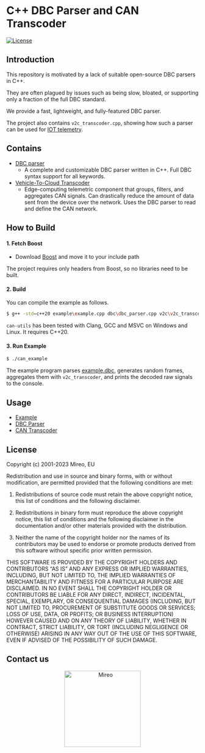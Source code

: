 C++ DBC Parser and CAN Transcoder
=================================
[![License](https://img.shields.io/badge/license-BSD-blue.svg)](LICENSE)

Introduction
------------

This repository is motivated by a lack of suitable open-source DBC parsers in C++.

They are often plagued by issues such as being slow, bloated, or supporting only a fraction of the full DBC standard.

We provide a fast, lightweight, and fully-featured DBC parser.

The project also contains `v2c_transcoder.cpp`, showing how such a parser can be used for [IOT telemetry](https://iotatlas.net/en/patterns/telemetry/).

Contains
--------
* [DBC parser](dbc/README.md)
    * A complete and customizable DBC parser written in C++. Full DBC syntax support for all keywords.
* [Vehicle-To-Cloud Transcoder](v2c/README.md)
    * Edge-computing telemetric component that groups, filters, and aggregates CAN signals. Can drastically reduce the amount of data sent from the device over the network.
Uses the DBC parser to read and define the CAN network.

How to Build
------------

#### 1. Fetch Boost

* Download [Boost](https://www.boost.org/users/download/) and move it to your include path

The project requires only headers from Boost, so no libraries need to be built.

#### 2. Build

You can compile the example as follows.

```sh
$ g++ -std=c++20 example\example.cpp dbc\dbc_parser.cpp v2c\v2c_transcoder.cpp -I . -o can_example
```

`can-utils` has been tested with Clang, GCC and MSVC on Windows and Linux. It requires C++20.

#### 3. Run Example
```sh
$ ./can_example
```

The example program parses [example.dbc](example/example.dbc), generates random frames, aggregates them with `v2c_transcoder`, and prints the decoded raw signals to the console.

Usage
-----

- [Example](example/README.md)
- [DBC Parser](dbc/README.md)
- [CAN Transcoder](v2c/README.md)

License
-------

Copyright (c) 2001-2023 Mireo, EU

Redistribution and use in source and binary forms, with or without modification, are permitted provided that the following conditions are met:

1. Redistributions of source code must retain the above copyright notice, this list of conditions and the following disclaimer.

2. Redistributions in binary form must reproduce the above copyright notice, this list of conditions and the following disclaimer in the documentation and/or other materials provided with the distribution.

3. Neither the name of the copyright holder nor the names of its contributors may be used to endorse or promote products derived from this software without specific prior written permission.

THIS SOFTWARE IS PROVIDED BY THE COPYRIGHT HOLDERS AND CONTRIBUTORS “AS IS” AND ANY EXPRESS OR IMPLIED WARRANTIES, INCLUDING, BUT NOT LIMITED TO, 
THE IMPLIED WARRANTIES OF MERCHANTABILITY AND FITNESS FOR A PARTICULAR PURPOSE ARE DISCLAIMED. IN NO EVENT SHALL THE COPYRIGHT HOLDER OR CONTRIBUTORS 
BE LIABLE FOR ANY DIRECT, INDIRECT, INCIDENTAL, SPECIAL, EXEMPLARY, OR CONSEQUENTIAL DAMAGES (INCLUDING, BUT NOT LIMITED TO, PROCUREMENT OF SUBSTITUTE 
GOODS OR SERVICES; LOSS OF USE, DATA, OR PROFITS; OR BUSINESS INTERRUPTION) HOWEVER CAUSED AND ON ANY THEORY OF LIABILITY, WHETHER IN CONTRACT, STRICT LIABILITY, 
OR TORT (INCLUDING NEGLIGENCE OR OTHERWISE) ARISING IN ANY WAY OUT OF THE USE OF THIS SOFTWARE, EVEN IF ADVISED OF THE POSSIBILITY OF SUCH DAMAGE.

Contact us
---------- 

<p align="center">
<a href="https://www.mireo.com/spacetime"><img height="200" alt="Mireo" src="https://www.mireo.com/img/assets/mireo-logo.svg"></img></a>
</p>

